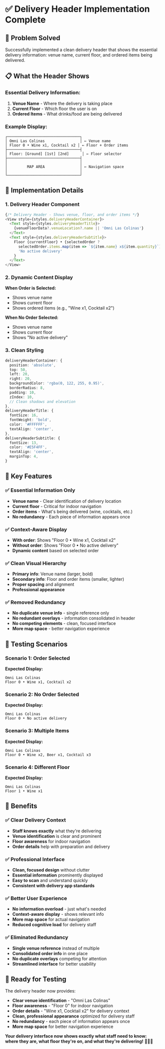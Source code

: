 # ✅ Delivery Header Implementation Complete

## **🎯 Problem Solved**

Successfully implemented a clean delivery header that shows the essential delivery information: venue name, current floor, and ordered items being delivered.

## **📋 What the Header Shows**

### **Essential Delivery Information:**
1. **Venue Name** - Where the delivery is taking place
2. **Current Floor** - Which floor the user is on
3. **Ordered Items** - What drinks/food are being delivered

### **Example Display:**
```
┌─────────────────────────────────┐
│ Omni Las Colinas                │ ← Venue name
│ Floor 0 • Wine x1, Cocktail x2 │ ← Floor + Order items
├─────────────────────────────────┤
│ Floor: [Ground] [1st] [2nd]      │ ← Floor selector
├─────────────────────────────────┤
│                                 │
│         MAP AREA                │ ← Navigation space
│                                 │
└─────────────────────────────────┘
```

## **🔧 Implementation Details**

### **1. Delivery Header Component**
```typescript
{/* Delivery Header - Shows venue, floor, and order items */}
<View style={styles.deliveryHeaderContainer}>
  <Text style={styles.deliveryHeaderTitle}>
    {venueFloorData?.venueLocation?.name || 'Omni Las Colinas'}
  </Text>
  <Text style={styles.deliveryHeaderSubtitle}>
    Floor {currentFloor} • {selectedOrder ? 
      selectedOrder.items.map(item => `${item.name} x${item.quantity}`).join(', ') : 
      'No active delivery'
    }
  </Text>
</View>
```

### **2. Dynamic Content Display**
**When Order is Selected:**
- Shows venue name
- Shows current floor
- Shows ordered items (e.g., "Wine x1, Cocktail x2")

**When No Order Selected:**
- Shows venue name
- Shows current floor
- Shows "No active delivery"

### **3. Clean Styling**
```typescript
deliveryHeaderContainer: {
  position: 'absolute',
  top: 50,
  left: 20,
  right: 20,
  backgroundColor: 'rgba(0, 122, 255, 0.95)',
  borderRadius: 8,
  padding: 10,
  zIndex: 10,
  // Clean shadows and elevation
},
deliveryHeaderTitle: {
  fontSize: 16,
  fontWeight: 'bold',
  color: '#FFFFFF',
  textAlign: 'center',
},
deliveryHeaderSubtitle: {
  fontSize: 13,
  color: '#E5F4FF',
  textAlign: 'center',
  marginTop: 4,
}
```

## **🎯 Key Features**

### **✅ Essential Information Only**
- **Venue name** - Clear identification of delivery location
- **Current floor** - Critical for indoor navigation
- **Order items** - What's being delivered (wine, cocktails, etc.)
- **No redundancy** - Each piece of information appears once

### **✅ Context-Aware Display**
- **With order**: Shows "Floor 0 • Wine x1, Cocktail x2"
- **Without order**: Shows "Floor 0 • No active delivery"
- **Dynamic content** based on selected order

### **✅ Clean Visual Hierarchy**
- **Primary info**: Venue name (larger, bold)
- **Secondary info**: Floor and order items (smaller, lighter)
- **Proper spacing** and alignment
- **Professional appearance**

### **✅ Removed Redundancy**
- **No duplicate venue info** - single reference only
- **No redundant overlays** - information consolidated in header
- **No competing elements** - clean, focused interface
- **More map space** - better navigation experience

## **🧪 Testing Scenarios**

### **Scenario 1: Order Selected**
**Expected Display:**
```
Omni Las Colinas
Floor 0 • Wine x1, Cocktail x2
```

### **Scenario 2: No Order Selected**
**Expected Display:**
```
Omni Las Colinas
Floor 0 • No active delivery
```

### **Scenario 3: Multiple Items**
**Expected Display:**
```
Omni Las Colinas
Floor 0 • Wine x2, Beer x1, Cocktail x3
```

### **Scenario 4: Different Floor**
**Expected Display:**
```
Omni Las Colinas
Floor 1 • Wine x1
```

## **🎉 Benefits**

### **✅ Clear Delivery Context**
- **Staff knows exactly** what they're delivering
- **Venue identification** is clear and prominent
- **Floor awareness** for indoor navigation
- **Order details** help with preparation and delivery

### **✅ Professional Interface**
- **Clean, focused design** without clutter
- **Essential information** prominently displayed
- **Easy to scan** and understand quickly
- **Consistent with delivery app standards**

### **✅ Better User Experience**
- **No information overload** - just what's needed
- **Context-aware display** - shows relevant info
- **More map space** for actual navigation
- **Reduced cognitive load** for delivery staff

### **✅ Eliminated Redundancy**
- **Single venue reference** instead of multiple
- **Consolidated order info** in one place
- **No duplicate overlays** competing for attention
- **Streamlined interface** for better usability

## **🚀 Ready for Testing**

The delivery header now provides:

- **Clear venue identification** - "Omni Las Colinas"
- **Floor awareness** - "Floor 0" for indoor navigation
- **Order details** - "Wine x1, Cocktail x2" for delivery context
- **Clean, professional appearance** optimized for delivery staff
- **No redundancy** - each piece of information appears once
- **More map space** for better navigation experience

**Your delivery interface now shows exactly what staff need to know: where they are, what floor they're on, and what they're delivering!** 🍷📱✨



